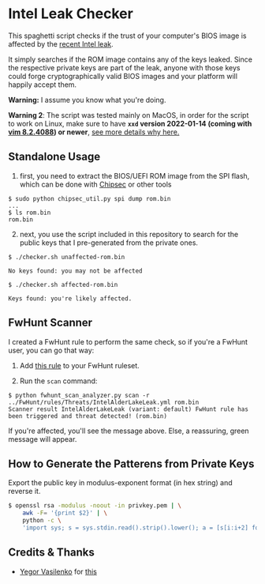 # Intel Leak Checker

This spaghetti script checks if the trust of your computer's BIOS image is
affected by the [recent Intel
leak](https://hardenedvault.net/blog/2022-10-08-alderlake_fw-leak/).

It simply searches if the ROM image contains any of the keys leaked.
Since the respective private keys are part of the leak, anyone with those
keys could forge cryptographically valid BIOS images and your platform will
happily accept them.

**Warning:** I assume you know what you're doing.

**Warning 2**: The script was tested mainly on MacOS, in order for the script to work on Linux, make sure to have **`xxd` version 2022-01-14 (coming with [vim 8.2.4088](https://github.com/vim/vim/commit/c0a1d370fa655cea9eaa74f5e605b95825dc9de1)) or newer**, [see more details why here.](https://unix.stackexchange.com/a/706374/287583)

## Standalone Usage

1. first, you need to extract the BIOS/UEFI ROM image from the SPI flash, which
   can be done with [Chipsec](https://chipsec.github.io) or other tools

```shell
$ sudo python chipsec_util.py spi dump rom.bin
...
$ ls rom.bin
rom.bin
```

2. next, you use the script included in this repository to search for the
   public keys that I pre-generated from the private ones.

```shell
$ ./checker.sh unaffected-rom.bin

No keys found: you may not be affected

$ ./checker.sh affected-rom.bin

Keys found: you're likely affected.

```

## FwHunt Scanner

I created a FwHunt rule to perform the same check, so if you're a FwHunt user, you
can go that way:

1. Add [this rule](https://github.com/phretor/FwHunt/blob/main/rules/SupplyChain/IntelAlderLakeLeak.yml) to
   your FwHunt ruleset.

2. Run the `scan` command:

```shell
$ python fwhunt_scan_analyzer.py scan -r ../FwHunt/rules/Threats/IntelAlderLakeLeak.yml rom.bin
Scanner result IntelAlderLakeLeak (variant: default) FwHunt rule has been triggered and threat detected! (rom.bin)
```

If you're affected, you'll see the message above. Else, a reassuring, green message will appear.

## How to Generate the Patterens from Private Keys

Export the public key in modulus-exponent format (in hex string) and reverse it.

```bash
$ openssl rsa -modulus -noout -in privkey.pem | \
    awk -F= '{print $2}' | \
    python -c \
    'import sys; s = sys.stdin.read().strip().lower(); a = [s[i:i+2] for i in range(0, len(s), 2)]; a.reverse(); print("".join(a));'

```

## Credits & Thanks
- [Yegor Vasilenko](https://twitter.com/yeggorv) for [this](https://github.com/binarly-io/FwHunt/pull/7)

